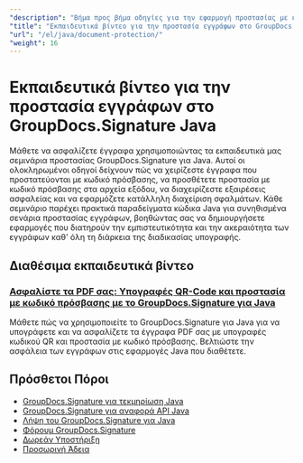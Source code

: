 ```yaml
---
"description": "Βήμα προς βήμα οδηγίες για την εφαρμογή προστασίας με κωδικό πρόσβασης, κρυπτογράφησης και λειτουργιών ασφαλείας με το GroupDocs.Signature για Java."
"title": "Εκπαιδευτικά βίντεο για την προστασία εγγράφων στο GroupDocs.Signature Java"
"url": "/el/java/document-protection/"
"weight": 16
---
```


# Εκπαιδευτικά βίντεο για την προστασία εγγράφων στο GroupDocs.Signature Java

Μάθετε να ασφαλίζετε έγγραφα χρησιμοποιώντας τα εκπαιδευτικά μας σεμινάρια προστασίας GroupDocs.Signature για Java. Αυτοί οι ολοκληρωμένοι οδηγοί δείχνουν πώς να χειρίζεστε έγγραφα που προστατεύονται με κωδικό πρόσβασης, να προσθέτετε προστασία με κωδικό πρόσβασης στα αρχεία εξόδου, να διαχειρίζεστε εξαιρέσεις ασφαλείας και να εφαρμόζετε κατάλληλη διαχείριση σφαλμάτων. Κάθε σεμινάριο παρέχει πρακτικά παραδείγματα κώδικα Java για συνηθισμένα σενάρια προστασίας εγγράφων, βοηθώντας σας να δημιουργήσετε εφαρμογές που διατηρούν την εμπιστευτικότητα και την ακεραιότητα των εγγράφων καθ' όλη τη διάρκεια της διαδικασίας υπογραφής.

## Διαθέσιμα εκπαιδευτικά βίντεο

### [Ασφαλίστε τα PDF σας: Υπογραφές QR-Code και προστασία με κωδικό πρόσβασης με το GroupDocs.Signature για Java](./groupdocs-signature-java-pdf-security-guide/)
Μάθετε πώς να χρησιμοποιείτε το GroupDocs.Signature για Java για να υπογράφετε και να ασφαλίζετε τα έγγραφα PDF σας με υπογραφές κωδικού QR και προστασία με κωδικό πρόσβασης. Βελτιώστε την ασφάλεια των εγγράφων στις εφαρμογές Java που διαθέτετε.

## Πρόσθετοι Πόροι

- [GroupDocs.Signature για τεκμηρίωση Java](https://docs.groupdocs.com/signature/java/)
- [GroupDocs.Signature για αναφορά API Java](https://reference.groupdocs.com/signature/java/)
- [Λήψη του GroupDocs.Signature για Java](https://releases.groupdocs.com/signature/java/)
- [Φόρουμ GroupDocs.Signature](https://forum.groupdocs.com/c/signature)
- [Δωρεάν Υποστήριξη](https://forum.groupdocs.com/)
- [Προσωρινή Άδεια](https://purchase.groupdocs.com/temporary-license/)